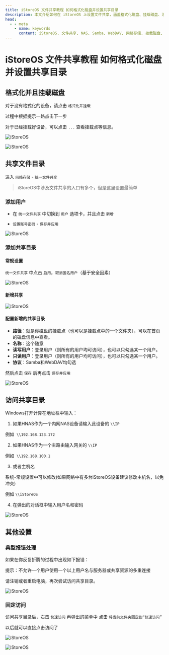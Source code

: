 ```yaml
---
title: iStoreOS 文件共享教程 如何格式化磁盘并设置共享目录
description: 本文介绍如何在 iStoreOS 上设置文件共享，涵盖格式化磁盘、挂载磁盘、添加用户和共享目录设置等步骤，适用于家庭和办公室 NAS 系统。
head:
  - - meta
    - name: keywords
      content: iStoreOS, 文件共享, NAS, Samba, WebDAV, 网络存储, 挂载磁盘, 共享目录
---
```


# iStoreOS 文件共享教程 如何格式化磁盘并设置共享目录

## 格式化并且挂载磁盘

对于没有格式化的设备，请点击 `格式化并挂载`

过程中根据提示一路点击下一步

对于已经挂载好设备，可以点击 `...` 查看挂载点等信息。

![iStoreOS](https://i.theojs.cn/docs/20240419230146.webp '格式化并且挂载磁盘')

![iStoreOS](https://i.theojs.cn/docs/20240419230348.webp '格式化并且挂载磁盘')

## 共享文件目录

进入 `网络存储` - `统一文件共享`

> iStoreOS中涉及文件共享的入口有多个，但是这里设置最简单

### 添加用户

- 在 `统一文件共享` 中切换到 `用户` 选项卡，并且点击 `新增`

- `设置账号密码` - `保存并应用`

![iStoreOS](https://i.theojs.cn/docs/20240419230656.webp '添加用户')

### 添加共享目录

#### 常规设置

`统一文件共享` 中点击 `启用`，`取消匿名用户`（基于安全因素）

![iStoreOS](https://i.theojs.cn/docs/20240419230812.webp '取消匿名用户')

#### 新增共享

![iStoreOS](https://i.theojs.cn/docs/20240419230905.webp '新增共享')

#### 配置新增的共享目录

- **路径**：就是你磁盘的挂载点（也可以是挂载点中的一个文件夹），可以在首页的磁盘信息中查看。
- **名称**：这个随意
- **读写用户**：登录用户（则所有的用户均可访问），也可以只勾选某一个用户。
- **只读用户**：登录用户（则所有的用户均可访问），也可以只勾选某一个用户。
- **协议**：Samba和WebDAV均勾选

然后点击 `保存` 后再点击 `保存并应用`

![iStoreOS](https://i.theojs.cn/docs/20240419231041.webp '保存并应用')

## 访问共享目录

Windows打开计算在地址栏中输入：

1. 如果HNAS作为一个内网NAS设备请输入此设备的 `\\IP`

例如  `\\192.168.123.172`

2. 如果HNAS作为一个主路由输入网关的 `\\IP`

例如  `\\192.168.100.1`

3. 或者主机名

系统-常规设置中可以修改(如果网络中有多台iStoreOS设备建议修改主机名，以免冲突)

例如 `\\iStoreOS`

4. 在弹出的对话框中输入用户名和密码

![iStoreOS](https://i.theojs.cn/docs/20240419231359.webp '用户名和密码')

## 其他设置

### 典型报错处理

如果在你反复折腾的过程中出现如下报错：

提示：不允许一个用户使用一个以上用户名与服务器或共享资源的多重连接

请注销或者重启电脑，再次尝试访问共享目录。

![iStoreOS](https://i.theojs.cn/docs/20240419231451.webp '典型报错处理')

### 固定访问

访问共享目录后，右击 `快速访问` 再弹出的菜单中 点击 `将当前文件夹固定到“快速访问”`

以后就可以直接点击访问了

![iStoreOS](https://i.theojs.cn/docs/20240419231548.webp '固定访问')

![iStoreOS](https://i.theojs.cn/docs/20240419231600.webp '固定访问')

